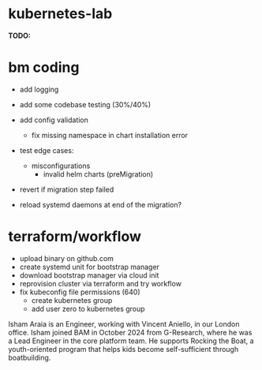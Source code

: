 # kubernetes-lab


**TODO:**

# bm coding
- add logging
- add some codebase testing (30%/40%)
- add config validation
    - fix missing namespace in chart installation error
- test edge cases:
    - misconfigurations
        - invalid helm charts (preMigration)

- revert if migration step failed
- reload systemd daemons at end of the migration?

# terraform/workflow
- upload binary on github.com
- create systemd unit for bootstrap manager
- download bootstrap manager via cloud init
- reprovision cluster via terraform and try workflow
- fix kubeconfig file permissions (640)
    - create kubernetes group
    - add user zero to kubernetes group




Isham Araia is an Engineer, working with Vincent Aniello, in our London office. 
Isham joined BAM in October 2024 from G-Research, where he was a Lead Engineer in the core platform team. 
He supports Rocking the Boat, a youth-oriented program that helps kids become self-sufficient through boatbuilding.